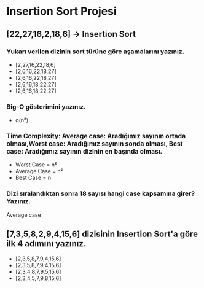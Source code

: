 # Insertion Sort Projesi

## [22,27,16,2,18,6] -> Insertion Sort

### Yukarı verilen dizinin sort türüne göre aşamalarını yazınız.
* [2,27,16,22,18,6]
* [2,6,16,22,18,27]
* [2,6,16,22,18,27]
* [2,6,16,18,22,27]
* [2,6,16,18,22,27]

### Big-O gösterimini yazınız.
* o(n²)

### Time Complexity: Average case: Aradığımız sayının ortada olması,Worst case: Aradığımız sayının sonda olması, Best case: Aradığımız sayının dizinin en başında olması.

* Worst Case = n²
* Average Case = n²
* Best Case = n

### Dizi sıralandıktan sonra 18 sayısı hangi case kapsamına girer? Yazınız.
Average case


## [7,3,5,8,2,9,4,15,6] dizisinin Insertion Sort'a göre ilk 4 adımını yazınız.

* [2,3,5,8,7,9,4,15,6]
* [2,3,5,8,7,9,4,15,6]
* [2,3,4,8,7,9,5,15,6]
* [2,3,4,5,7,9,8,15,6]